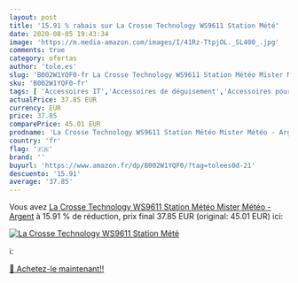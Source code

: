 ```yaml
---
layout: post
title: '15.91 % rabais sur La Crosse Technology WS9611 Station Mété'
date: 2020-08-05 19:43:34
image: 'https://m.media-amazon.com/images/I/41Rz-TtpjOL._SL400_.jpg'
comments: true
category: ofertas
author: 'tole.es'
slug: 'B002W1YQF0-fr La Crosse Technology WS9611 Station Météo Mister Météo -...'
sku: 'B002W1YQF0-fr'
tags: [ 'Accessoires IT','Accessoires de déguisement','Accessoires pour PC','Accessoires pour TV et vidéo','Accessoires pour aspirateurs','Accessoires pour disques durs','Accessoires pour lecteurs MP3 et vidéo','Accessoires pour mini-poupées et maisons de poupées','Accessoires pour outillage sans fil','Accessoires pour outillage électroportatif','Action et aventure','Adaptateurs et boîtiers pour disque dur','Antennes TNT','Antennes radio et TV','Appareils audio et video portable','Appareils et outils de coiffure','Aspirateurs, entretien des sols et nettoyeurs de vitres','Barbecue et repas en extérieur','Baskets et chaussures de sport femme','Baskets mode femme','Beauté et Parfum','Blu-ray','Bobbleheads','Bricolage','Casques et écouteurs','Casques, écouteurs et accessoires','Chaussures','Chaussures et Sacs','Chaussures femme','Coffrets de figurines pour enfants','Coiffure et soins des cheveux','Cuisine et Maison','DVD et Blu-ray','Enceintes Bluetooth portables','Enceintes portables et stations daccueil','Ensembles de géométrie','Ensembles dustensiles pour barbecue','Featured Categories','Figurines pour enfants','Films','Fournitures de bureau','Fournitures décole','High-Tech','Informatique','Jardin','Jeux de construction','Jeux dimitation, déguisements et accessoires','Jeux et Jouets','Jeux et jouets','Jeux vidéo','Jouets de collection','Lampes dambiance','Luminaires et Éclairage','Luminaires et éclairage','Luminaires intérieur','Maquillage pour enfants','Media Streamers','Mini-poupées et accessoires','Mobilier pour mini-poupées','Mémoire','Mémoire externe','Outillage à main et électroportatif','PC: Jeux et accessoires','Packs batterie pour outils sans fil','Piles alcaline','Piles, chargeurs et testeurs','Posters','Poupées et accessoires','Reproductions, statues et bustes','Ressources pour les programmes','Ressources pour les programmes de mathématiques','Répéteurs','Réseaux','SSD externes','Sacs pour aspirateurs','Sacs pour aspirateurs portatifs','Smartphones et téléphones portables débloqués','Solutions streaming','TV, vidéo et home cinéma','Tableaux, posters et arts décoratifs','Thriller','Tondeuses à cheveux','Téléphones portables et accessoires','Univers Hi-Fi','Ustensiles pour barbecue','Volants pour PC','Éclairage spécial', ]
actualPrice: 37.85 EUR
currency: EUR
price: 37.85
comparePrice: 45.01 EUR
prodname: 'La Crosse Technology WS9611 Station Météo Mister Météo - Argent'
country: 'fr'
flag: '🇫🇷'
brand: ''
buyurl: 'https://www.amazon.fr/dp/B002W1YQF0/?tag=tolees0d-21'
descuento: '15.91'
average: '37.85'
---
```


Vous avez [La Crosse Technology WS9611 Station Météo Mister Météo - Argent](https://www.amazon.fr/dp/B002W1YQF0/?tag=tolees0d-21)  à  15.91 % de réduction, prix final  37.85 EUR (original: 45.01 EUR) ici:

[![La Crosse Technology WS9611 Station Mété](https://m.media-amazon.com/images/I/41Rz-TtpjOL._SL400_.jpg)](https://www.amazon.fr/dp/B002W1YQF0/?tag=tolees0d-21)

ℹ️:


[🛒 Achetez-le maintenant!!](https://www.amazon.fr/dp/B002W1YQF0/?tag=tolees0d-21)
